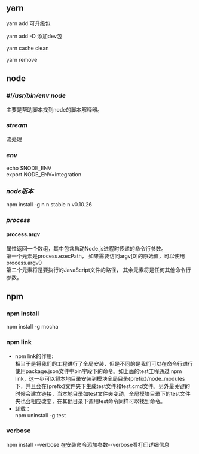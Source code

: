 ## **yarn**  

yarn add 可升级包


yarn add -D  添加dev包


yarn cache clean


yarn remove






## **node**

###  *\#!/usr/bin/env node*
主要是帮助脚本找到node的脚本解释器。



### *stream*

流处理



### *env*
echo $NODE_ENV  
export NODE_ENV=integration



### *node版本*
npm install -g n
n stable
n v0.10.26


### *process*  

#### process.argv
属性返回一个数组，其中包含启动Node.js进程时传递的命令行参数。  
第一个元素是process.execPath， 如果需要访问argv[0]的原始值，可以使用process.argv0  
第二个元素将是要执行的JavaScript文件的路径， 其余元素将是任何其他命令行参数。




## **npm**

### npm install 

npm install -g mocha


### npm link

- npm link的作用:  
 相当于是将我们的工程进行了全局安装，但是不同的是我们可以在命令行进行使用package.json文件中bin字段下的命令。如上面的test工程通过 npm link，这一步可以将本地目录安装到模块全局目录{prefix}/node_modules下，并且会在{prefix}文件夹下生成test文件和test.cmd文件。另外最关键的时候会建立链接，当本地目录如test文件夹变动，全局模块目录下的test文件夹也会相应改变，在其他目录下调用test命令同样可以找到命令。  
- 卸载：  
npm uninstall -g test


### verbose

npm install --verbose
在安装命令添加参数--verbose看打印详细信息


